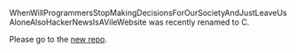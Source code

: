 WhenWillProgrammersStopMakingDecisionsForOurSocietyAndJustLeaveUsAloneAlsoHackerNewsIsAVileWebsite was recently renamed to C.

Please go to the [new repo](https://github.com/TodePond/C).
